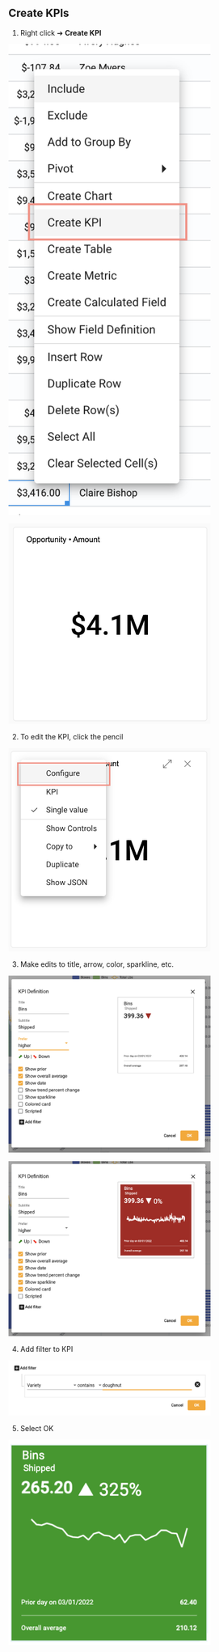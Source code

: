 ## Create KPIs

1.  Right click ➔ **Create KPI**

<img src="../assets/kpi.png"  style="width:400px" class="border"></img>

<img src="../assets/kpi_created.png"  style="width:400px" class="border"></img>

2.  To edit the KPI, click the pencil

<img src="../assets/kpi_pencil.png"  style="width:400px" class="border"></img>

3.  Make edits to title, arrow, color, sparkline, etc.

<img src="../assets/kpi_edit.png"  style="width:400px" class="border"></img>

<img src="../assets/kpi_selections.png"  style="width:400px" class="border"></img>

4.  Add filter to KPI

<img src="../assets/kpi_filter.png"  style="width:400px" class="border"></img>

5.  Select OK

<img src="../assets/kpi_finished.png"  style="width:400px" class="border"></img>
